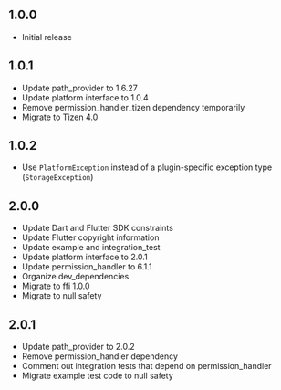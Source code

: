 ## 1.0.0

* Initial release

## 1.0.1

* Update path_provider to 1.6.27
* Update platform interface to 1.0.4
* Remove permission_handler_tizen dependency temporarily
* Migrate to Tizen 4.0

## 1.0.2

* Use `PlatformException` instead of a plugin-specific exception type
  (`StorageException`)

## 2.0.0

* Update Dart and Flutter SDK constraints
* Update Flutter copyright information
* Update example and integration_test
* Update platform interface to 2.0.1
* Update permission_handler to 6.1.1
* Organize dev_dependencies
* Migrate to ffi 1.0.0
* Migrate to null safety

## 2.0.1

* Update path_provider to 2.0.2
* Remove permission_handler dependency
* Comment out integration tests that depend on permission_handler
* Migrate example test code to null safety